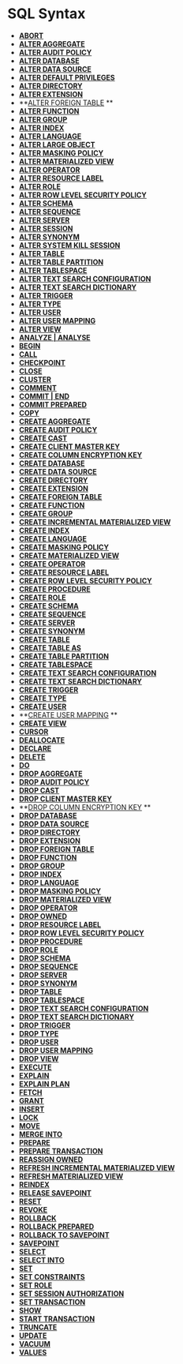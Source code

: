 # SQL Syntax<a name="EN-US_TOPIC_0242370516"></a>

-   **[ABORT](abort.md)**  
-   **[ALTER AGGREGATE](alter-aggregate.md)**
-   **[ALTER AUDIT POLICY](alter-audit-policy.md)**
-   **[ALTER DATABASE](alter-database.md)**  
-   **[ALTER DATA SOURCE](alter-data-source.md)**  
-   **[ALTER DEFAULT PRIVILEGES](alter-default-privileges.md)**  
-   **[ALTER DIRECTORY](alter-directory.md)**
-   **[ALTER EXTENSION](alter-extension.md)**
-   **[ALTER FOREIGN TABLE](ALTER-FOREIGN-TABLE.md) ** 
-   **[ALTER FUNCTION](alter-function.md)**  
-   **[ALTER GROUP](alter-group.md)**  
-   **[ALTER INDEX](alter-index.md)**  
-   **[ALTER LANGUAGE](alter-language.md)**
-   **[ALTER LARGE OBJECT](alter-large-object.md)**  
-   **[ALTER MASKING POLICY](alter-masking-policy.md)**
-   **[ALTER MATERIALIZED VIEW](ALTER-MATERIALIZED-VIEW.md)**
-   **[ALTER OPERATOR](alter-operator.md)**
-   **[ALTER RESOURCE LABEL](alter-resource-label.md)**
-   **[ALTER ROLE](alter-role.md)**  
-   **[ALTER ROW LEVEL SECURITY POLICY](alter-row-level-security-policy.md)**  
-   **[ALTER SCHEMA](alter-schema.md)**  
-   **[ALTER SEQUENCE](alter-sequence.md)**  
-   **[ALTER SERVER](ALTER-SERVER.md)**
-   **[ALTER SESSION](alter-session.md)**  
-   **[ALTER SYNONYM](alter-synonym.md)**  
-   **[ALTER SYSTEM KILL SESSION](alter-system-kill-session.md)**  
-   **[ALTER TABLE](alter-table.md)**  
-   **[ALTER TABLE PARTITION](alter-table-partition.md)**  
-   **[ALTER TABLESPACE](alter-tablespace.md)**  
-   **[ALTER TEXT SEARCH CONFIGURATION](alter-text-search-configuration.md)**  
-   **[ALTER TEXT SEARCH DICTIONARY](alter-text-search-dictionary.md)**  
-   **[ALTER TRIGGER](alter-trigger.md)**  
-   **[ALTER TYPE](alter-type.md)**  
-   **[ALTER USER](alter-user.md)**  
-   **[ALTER USER MAPPING](ALTER-USER-MAPPING.md)**
-   **[ALTER VIEW](alter-view.md)**  
-   **[ANALYZE | ANALYSE](analyze-analyse.md)**  
-   **[BEGIN](begin.md)**  
-   **[CALL](call.md)**  
-   **[CHECKPOINT](checkpoint-32.md)**  
-   **[CLOSE](close.md)**  
-   **[CLUSTER](cluster.md)**  
-   **[COMMENT](comment.md)**  
-   **[COMMIT | END](commit-end.md)**  
-   **[COMMIT PREPARED](commit-prepared.md)**  
-   **[COPY](copy.md)**  
-   **[CREATE AGGREGATE](create-aggregate.md)**
-   **[CREATE AUDIT POLICY](create-audit-policy.md)**
-   **[CREATE CAST](create-cast.md)**
-   **[CREATE CLIENT MASTER KEY](create-client-master-key.md)**
-   **[CREATE COLUMN ENCRYPTION KEY](create-column-encryption-key.md)**
-   **[CREATE DATABASE](create-database.md)**  
-   **[CREATE DATA SOURCE](create-data-source.md)**  
-   **[CREATE DIRECTORY](create-directory.md)**  
-   **[CREATE EXTENSION](create-extension.md)**
-   **[CREATE FOREIGN TABLE](CREATE-FOREIGN-TABLE.md)**
-   **[CREATE FUNCTION](create-function.md)**  
-   **[CREATE GROUP](create-group.md)** 
-   **[CREATE INCREMENTAL MATERIALIZED VIEW](create-incremental-materialized-view.md)**
-   **[CREATE INDEX](create-index.md)**  
-   **[CREATE LANGUAGE](create-language.md)**
-   **[CREATE MASKING POLICY](create-masking-policy.md)**
-   **[CREATE MATERIALIZED VIEW](CREATE-MATERIALIZED-VIEW.md)**
-   **[CREATE OPERATOR](create-operator.md)**
-   **[CREATE RESOURCE LABEL](create-resource-label.md)**
-   **[CREATE ROW LEVEL SECURITY POLICY](create-row-level-security-policy.md)**  
-   **[CREATE PROCEDURE](create-procedure.md)**  
-   **[CREATE ROLE](create-role.md)**  
-   **[CREATE SCHEMA](create-schema.md)**  
-   **[CREATE SEQUENCE](create-sequence.md)** 
-   **[CREATE SERVER](CREATE-SERVER.md)**
-   **[CREATE SYNONYM](create-synonym.md)**  
-   **[CREATE TABLE](create-table.md)**  
-   **[CREATE TABLE AS](create-table-as.md)**  
-   **[CREATE TABLE PARTITION](create-table-partition.md)**  
-   **[CREATE TABLESPACE](create-tablespace.md)**  
-   **[CREATE TEXT SEARCH CONFIGURATION](create-text-search-configuration.md)**  
-   **[CREATE TEXT SEARCH DICTIONARY](create-text-search-dictionary.md)**  
-   **[CREATE TRIGGER](create-trigger.md)**  
-   **[CREATE TYPE](create-type.md)**  
-   **[CREATE USER](create-user.md)**
-   **[CREATE USER MAPPING](CREATE-USER-MAPPING.md) **
-   **[CREATE VIEW](create-view.md)**  
-   **[CURSOR](cursor.md)**  
-   **[DEALLOCATE](deallocate.md)**  
-   **[DECLARE](declare.md)**  
-   **[DELETE](delete.md)**  
-   **[DO](do.md)** 
-   **[DROP AGGREGATE](drop-aggregate.md)**
-   **[DROP AUDIT POLICY](drop-audit-policy.md)**
-   **[DROP CAST](drop-cast.md)**
-   **[DROP CLIENT MASTER KEY](drop-client-master-key.md)**
-   **[DROP COLUMN ENCRYPTION KEY](drop-column-encryption-key.md) **
-   **[DROP DATABASE](drop-database.md)**  
-   **[DROP DATA SOURCE](drop-data-source.md)**  
-   **[DROP DIRECTORY](drop-directory.md)**  
-   **[DROP EXTENSION](drop-extension.md)**
-   **[DROP FOREIGN TABLE](DROP-FOREIGN-TABLE.md)**
-   **[DROP FUNCTION](drop-function.md)**  
-   **[DROP GROUP](drop-group.md)**  
-   **[DROP INDEX](drop-index.md)**  
-   **[DROP LANGUAGE](drop-language.md)**
-   **[DROP MASKING POLICY](drop-masking-policy.md)**
-   **[DROP MATERIALIZED VIEW](DROP-MATERIALIZED-VIEW.md)**
-   **[DROP OPERATOR](drop-operator.md)**
-   **[DROP OWNED](drop-owned.md)**  
-   **[DROP RESOURCE LABEL](drop-resource-label.md)**
-   **[DROP ROW LEVEL SECURITY POLICY](drop-row-level-security-policy.md)**  
-   **[DROP PROCEDURE](drop-procedure.md)**  
-   **[DROP ROLE](drop-role.md)**  
-   **[DROP SCHEMA](drop-schema.md)**  
-   **[DROP SEQUENCE](drop-sequence.md)**  
-   **[DROP SERVER](drop-server.md)**
-   **[DROP SYNONYM](drop-synonym.md)**  
-   **[DROP TABLE](drop-table.md)**  
-   **[DROP TABLESPACE](drop-tablespace.md)**  
-   **[DROP TEXT SEARCH CONFIGURATION](drop-text-search-configuration.md)**  
-   **[DROP TEXT SEARCH DICTIONARY](drop-text-search-dictionary.md)**  
-   **[DROP TRIGGER](drop-trigger.md)**  
-   **[DROP TYPE](drop-type.md)**  
-   **[DROP USER](drop-user.md)** 
-   **[DROP USER MAPPING](drop-user-mapping.md)**
-   **[DROP VIEW](drop-view.md)**  
-   **[EXECUTE](execute.md)**  
-   **[EXPLAIN](explain.md)**  
-   **[EXPLAIN PLAN](explain-plan.md)**  
-   **[FETCH](fetch.md)**  
-   **[GRANT](grant.md)**  
-   **[INSERT](insert.md)**  
-   **[LOCK](lock.md)**  
-   **[MOVE](move.md)**  
-   **[MERGE INTO](merge-into.md)**  
-   **[PREPARE](prepare.md)**  
-   **[PREPARE TRANSACTION](prepare-transaction.md)**  
-   **[REASSIGN OWNED](reassign-owned.md)**  
-   **[REFRESH INCREMENTAL MATERIALIZED VIEW](refresh-incremental-materialized-view.md)**
-   **[REFRESH MATERIALIZED VIEW](refresh-materialized-view.md)**
-   **[REINDEX](reindex.md)**  
-   **[RELEASE SAVEPOINT](release-savepoint.md)**  
-   **[RESET](reset.md)**  
-   **[REVOKE](revoke.md)**  
-   **[ROLLBACK](rollback.md)**  
-   **[ROLLBACK PREPARED](rollback-prepared.md)**  
-   **[ROLLBACK TO SAVEPOINT](rollback-to-savepoint.md)**  
-   **[SAVEPOINT](savepoint.md)**  
-   **[SELECT](select.md)**  
-   **[SELECT INTO](select-into.md)**  
-   **[SET](set.md)**  
-   **[SET CONSTRAINTS](set-constraints.md)**  
-   **[SET ROLE](set-role.md)**  
-   **[SET SESSION AUTHORIZATION](set-session-authorization.md)**  
-   **[SET TRANSACTION](set-transaction.md)**  
-   **[SHOW](show.md)**  
-   **[START TRANSACTION](start-transaction.md)**  
-   **[TRUNCATE](truncate.md)**  
-   **[UPDATE](update.md)**  
-   **[VACUUM](vacuum-33.md)**  
-   **[VALUES](values.md)**  


